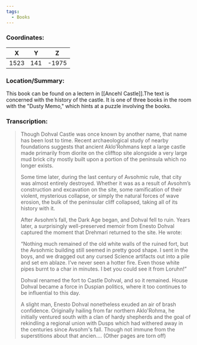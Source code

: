 ```yaml
---
tags:
  - Books
---
```


### Coordinates:
| **X** | **Y**| **Z** |
|:-----:|:----:|:-----:|
|1523  |141   |-1975  |

### Location/Summary:
This book can be found on a lectern in [[Ancehl Castle]].The text is concerned with the history of the castle. It is one of three books in the room with the "Dusty Memo," which hints at a puzzle involving the books.

### Transcription:
> Though Dohval Castle was once known by another name, that name has been lost to time. Recent archaeological study of nearby foundations suggests that ancient Aklo’Rohmans kept a large castle made primarily from diorite on the clifftop site alongside a very large mud brick city mostly built upon a portion of the peninsula which no longer exists.
>
> Some time later, during the last century of Avsohmic rule, that city was almost entirely destroyed. Whether it was as a result of Avsohm’s construction and excavation on the site, some ramification of their violent, mysterious collapse, or simply the natural forces of wave erosion, the bulk of the peninsular cliff collapsed, taking all of its history with it.
>
> After Avsohm’s fall, the Dark Age began, and Dohval fell to ruin. Years later, a surprisingly well-preserved memoir from Enesto Dohval captured the moment that Drehmari returned to the site. He wrote:
>
> “Nothing much remained of the old white walls of the ruined fort, but the Avsohmic building still seemed in pretty good shape. I sent in the boys, and we dragged out any cursed Science artifacts out into a pile and set em ablaze. I’ve never seen a hotter fire. Even those white pipes burnt to a char in minutes. I bet you could see it from Loruhn!”
>
> Dohval renamed the fort to Castle Dohval, and so it remained. House Dohval became a force in Duspian politics, where it too continues to be influential to this day.
>
> A slight man, Enesto Dohval nonetheless exuded an air of brash confidence. Originally hailing from far northern Aklo'Rohma, he initially ventured south with a clan of hardy shepherds and the goal of rekindling a regional union with Dusps which had withered away in the centuries since Avsohm's fall. Though not immune from the superstitions about that ancien.... (Other pages are torn off)

